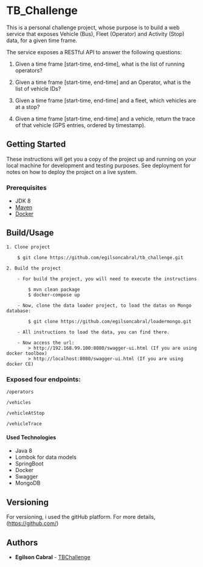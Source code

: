# TB_Challenge
This is a personal challenge project, whose purpose is to build a web service that exposes Vehicle (Bus), Fleet (Operator) and Activity (Stop) data, for a given time frame.

The service exposes a RESTful API to answer the following questions:

1.    Given a time frame [start-time, end-time], what is the list of running operators?

2.    Given a time frame [start-time, end-time] and an Operator, what is the list of vehicle IDs?

3.    Given a time frame [start-time, end-time] and a fleet, which vehicles are at a stop?

4.    Given a time frame [start-time, end-time] and a vehicle, return the trace of that vehicle (GPS entries, ordered by timestamp).

## Getting Started

These instructions will get you a copy of the project up and running on your local machine for development and testing purposes. See deployment for notes on how to deploy the project on a live system.

### Prerequisites

* JDK 8
* [Maven](https://maven.apache.org/)
* [Docker](https://www.docker.com/)

## Build/Usage

	1. Clone project

		$ git clone https://github.com/egilsoncabral/tb_challenge.git
		
	2. Build the project

	    - For build the project, you will need to execute the instructions
        	
         	$ mvn clean package
         	$ docker-compose up
        	
        - Now, clone the data loader project, to load the datas on Mongo database:
        	
        	$ git clone https://github.com/egilsoncabral/loadermongo.git
        
        - All instructions to load the data, you can find there.	
        
        - Now access the url:
            > http://192.168.99.100:8080/swagger-ui.html (If you are using docker toolbox)
            > http://localhost:8080/swagger-ui.html (If you are using docker CE)    
    
### Exposed four endpoints:

```
/operators
```

```
/vehicles
```

```
/vehicleAtStop
```

```
/vehicleTrace
```

#### Used Technologies

* Java 8
* Lombok for data models
* SpringBoot 
* Docker
* Swagger
* MongoDB

## Versioning

For versioning, i used the gitHub platform. For more details, (https://github.com/)

## Authors

* **Egilson Cabral** - [TBChallenge](https://github.com/egilsoncabral/tb_challenge)